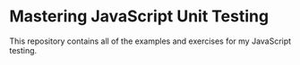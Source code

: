 # Mastering JavaScript Unit Testing

This repository contains all of the examples and exercises for my JavaScript testing.

